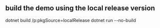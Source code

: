 ## build the demo using the local release version

dotnet build /p:pkgSource=localRelease
dotnet run --no-build  